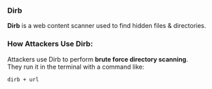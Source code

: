 ### Dirb

**Dirb** is a web content scanner used to find hidden files & directories.

### How Attackers Use Dirb: 
Attackers use Dirb to perform **brute force directory scanning**.  
They run it in the terminal with a command like:

```bash
dirb + url
